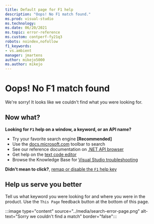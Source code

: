 ```yaml
---
title: Default page for F1 help
description: "Oops! No F1 match found."
ms.prod: visual-studio
ms.technology: 
ms.date: 06/20/2021
ms.topic: error-reference
ms.custom: contperf-fy21q3
robots: noindex,nofollow
f1_keywords:
- vs.ambient
manager: jmartens
author: mikejo5000
ms.author: mikejo
---
```

# Oops! No F1 match found

We're sorry! It looks like we couldn't find what you were looking for. 

## Now what?

**Looking for `F1` help on a window, a keyword, or an API name?**
- Try your favorite search engine **[Recommended]**
- Use the [docs.microsoft.com](/) toolbar to search 
- See our reference documentation on [.NET API browser](/dotnet/api/)
- Get help on the [text code editor](../../ide/writing-code-in-the-code-and-text-editor.md)
- Browse the Knowledge Base for [Visual Studio troubleshooting](/troubleshoot/visualstudio/welcome-visual-studio/)


**Didn't mean to click?**, [remap or disable the `F1` help key](../not-in-toc/change-f1-help-key.md)


## Help us serve you better

Tell us what keyword you were looking for and where you were in the product. 
Use the `This Page` feedback button at the bottom of this page. 

:::image type="content" source="../media/search-error-page.png" alt-text="Sorry we couldn't find a match" border="false":::
